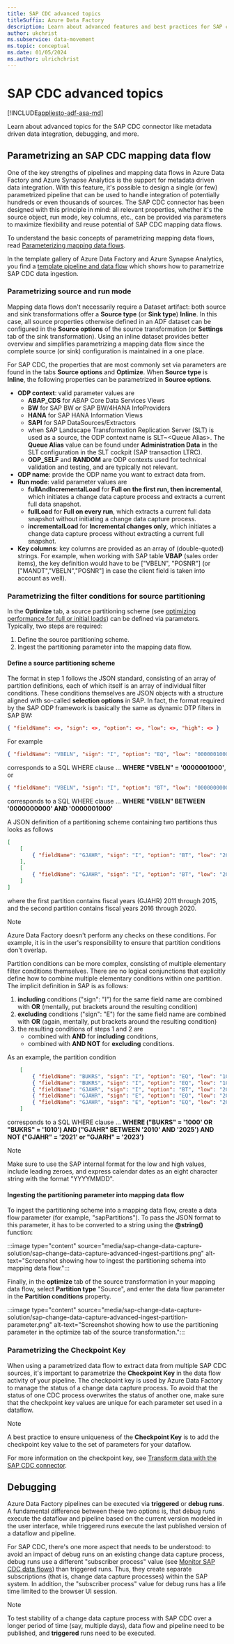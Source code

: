 ```yaml
---
title: SAP CDC advanced topics
titleSuffix: Azure Data Factory
description: Learn about advanced features and best practices for SAP change data capture in Azure Data Factory.
author: ukchrist
ms.subservice: data-movement
ms.topic: conceptual
ms.date: 01/05/2024
ms.author: ulrichchrist
---
```


# SAP CDC advanced topics

[!INCLUDE[appliesto-adf-asa-md](includes/appliesto-adf-asa-md.md)]

Learn about advanced topics for the SAP CDC connector like metadata driven data integration, debugging, and more.

## Parametrizing an SAP CDC mapping data flow

One of the key strengths of pipelines and mapping data flows in Azure Data Factory and Azure Synapse Analytics is the support for metadata driven data integration. With this feature, it's possible to design a single (or few) parametrized pipeline that can be used to handle integration of potentially hundreds or even thousands of sources.
The SAP CDC connector has been designed with this principle in mind: all relevant properties, whether it's the source object, run mode, key columns, etc., can be provided via parameters to maximize flexibility and reuse potential of SAP CDC mapping data flows.

To understand the basic concepts of parametrizing mapping data flows, read [Parameterizing mapping data flows](parameters-data-flow.md).

In the template gallery of Azure Data Factory and Azure Synapse Analytics, you find a [template pipeline and data flow](solution-template-replicate-multiple-objects-sap-cdc.md) which shows how to parametrize SAP CDC data ingestion.

### Parametrizing source and run mode

Mapping data flows don't necessarily require a Dataset artifact: both source and sink transformations offer a **Source type** (or **Sink type**) **Inline**. In this case, all source properties otherwise defined in an ADF dataset can be configured in the **Source options** of the source transformation (or **Settings** tab of the sink transformation). Using an inline dataset provides better overview and simplifies parametrizing a mapping data flow since the complete source (or sink) configuration is maintained in a one place.

For SAP CDC, the properties that are most commonly set via parameters are found in the tabs **Source options** and **Optimize**.
When **Source type** is **Inline**, the following properties can be parametrized in **Source options**.

- **ODP context**: valid parameter values are
    - **ABAP_CDS** for ABAP Core Data Services Views
    - **BW** for SAP BW or SAP BW/4HANA InfoProviders
    - **HANA** for SAP HANA Information Views
    - **SAPI** for SAP DataSources/Extractors
    - when SAP Landscape Transformation Replication Server (SLT) is used as a source, the ODP context name is SLT~\<Queue Alias\>. The **Queue Alias** value can be found under **Administration Data** in the SLT configuration in the SLT cockpit (SAP transaction LTRC).
    - **ODP_SELF** and **RANDOM** are ODP contexts used for technical validation and testing, and are typically not relevant.
- **ODP name**: provide the ODP name you want to extract data from.
- **Run mode**: valid parameter values are
    - **fullAndIncrementalLoad** for **Full on the first run, then incremental**, which initiates a change data capture process and extracts a current full data snapshot.
    - **fullLoad** for **Full on every run**, which extracts a current full data snapshot without initiating a change data capture process.
    - **incrementalLoad** for **Incremental changes only**, which initiates a change data capture process without extracting a current full snapshot.
- **Key columns**: key columns are provided as an array of (double-quoted) strings. For example, when working with SAP table **VBAP** (sales order items), the key definition would have to be \["VBELN", "POSNR"\] (or \["MANDT","VBELN","POSNR"\] in case the client field is taken into account as well). 

### Parametrizing the filter conditions for source partitioning

In the **Optimize** tab, a source partitioning scheme (see [optimizing performance for full or initial loads](connector-sap-change-data-capture.md#optimizing-performance-of-full-or-initial-loads-with-source-partitioning)) can be defined via parameters. Typically, two steps are required:
1. Define the source partitioning scheme.
2. Ingest the partitioning parameter into the mapping data flow.

#### Define a source partitioning scheme

The format in step 1 follows the JSON standard, consisting of an array of partition definitions, each of which itself is an array of individual filter conditions. These conditions themselves are JSON objects with a structure aligned with so-called **selection options** in SAP. In fact, the format required by the SAP ODP framework is basically the same as dynamic DTP filters in SAP BW:

```json
{ "fieldName": <>, "sign": <>, "option": <>, "low": <>, "high": <> }
```

For example

```json
{ "fieldName": "VBELN", "sign": "I", "option": "EQ", "low": "0000001000" }
```

corresponds to a SQL WHERE clause ... **WHERE "VBELN" = '0000001000'**, or

```json
{ "fieldName": "VBELN", "sign": "I", "option": "BT", "low": "0000000000", "high": "0000001000" }
```

corresponds to a SQL WHERE clause ... **WHERE "VBELN" BETWEEN '0000000000' AND '0000001000'**

A JSON definition of a partitioning scheme containing two partitions thus looks as follows

```json
[
    [
        { "fieldName": "GJAHR", "sign": "I", "option": "BT", "low": "2011", "high": "2015" }
    ],
    [
        { "fieldName": "GJAHR", "sign": "I", "option": "BT", "low": "2016", "high": "2020" }
    ]
]
```

where the first partition contains fiscal years (GJAHR) 2011 through 2015, and the second partition contains fiscal years 2016 through 2020.

>[!NOTE]
   > Azure Data Factory doesn't perform any checks on these conditions. For example, it is in the user's responsibility to ensure that partition conditions don't overlap.

Partition conditions can be more complex, consisting of multiple elementary filter conditions themselves. There are no logical conjunctions that explicitly define how to combine multiple elementary conditions within one partition. The implicit definition in SAP is as follows:
1. **including** conditions ("sign": "I") for the same field name are combined with **OR** (mentally, put brackets around the resulting condition)
2. **excluding** conditions ("sign": "E") for the same field name are combined with **OR** (again, mentally, put brackets around the resulting condition)
3. the resulting conditions of steps 1 and 2 are
    - combined with **AND** for **including** conditions,
    - combined with **AND NOT** for **excluding** conditions.

As an example, the partition condition

```json
    [
        { "fieldName": "BUKRS", "sign": "I", "option": "EQ", "low": "1000" },
        { "fieldName": "BUKRS", "sign": "I", "option": "EQ", "low": "1010" },
        { "fieldName": "GJAHR", "sign": "I", "option": "BT", "low": "2010", "high": "2025" },
        { "fieldName": "GJAHR", "sign": "E", "option": "EQ", "low": "2023" },
        { "fieldName": "GJAHR", "sign": "E", "option": "EQ", "low": "2021" }
    ]
```
corresponds to a SQL WHERE clause ... **WHERE ("BUKRS" = '1000' OR "BUKRS" = '1010') AND ("GJAHR" BETWEEN '2010' AND '2025') AND NOT ("GJAHR" = '2021' or "GJARH" = '2023')**

>[!NOTE]
   > Make sure to use the SAP internal format for the low and high values, include leading zeroes, and express calendar dates as an eight character string with the format \"YYYYMMDD\".

#### Ingesting the partitioning parameter into mapping data flow

To ingest the partitioning scheme into a mapping data flow, create a data flow parameter (for example, "sapPartitions"). To pass the JSON format to this parameter, it has to be converted to a string using the **@string()** function:

:::image type="content" source="media/sap-change-data-capture-solution/sap-change-data-capture-advanced-ingest-partitions.png" alt-text="Screenshot showing how to ingest the partitioning schema into mapping data flow.":::

Finally, in the **optimize** tab of the source transformation in your mapping data flow, select **Partition type** "Source", and enter the data flow parameter in the **Partition conditions** property.

:::image type="content" source="media/sap-change-data-capture-solution/sap-change-data-capture-advanced-ingest-partition-parameter.png" alt-text="Screenshot showing how to use the partitioning parameter in the optimize tab of the source transformation.":::

### Parametrizing the Checkpoint Key

When using a parametrized data flow to extract data from multiple SAP CDC sources, it's important to parametrize the **Checkpoint Key** in the data flow activity of your pipeline. The checkpoint key is used by Azure Data Factory to manage the status of a change data capture process. To avoid that the status of one CDC process overwrites the status of another one, make sure that the checkpoint key values are unique for each parameter set used in a dataflow.

>[!NOTE]
   > A best practice to ensure uniqueness of the **Checkpoint Key** is to add the checkpoint key value to the set of parameters for your dataflow. 

For more information on the checkpoint key, see [Transform data with the SAP CDC connector](connector-sap-change-data-capture.md#transform-data-with-the-sap-cdc-connector).

## Debugging

Azure Data Factory pipelines can be executed via **triggered** or **debug runs**. A fundamental difference between these two options is, that debug runs execute the dataflow and pipeline based on the current version modeled in the user interface, while triggered runs execute the last published version of a dataflow and pipeline.

For SAP CDC, there's one more aspect that needs to be understood: to avoid an impact of debug runs on an existing change data capture process, debug runs use a different "subscriber process" value (see [Monitor SAP CDC data flows](sap-change-data-capture-management.md#monitor-sap-cdc-data-flows)) than triggered runs. Thus, they create separate subscriptions (that is, change data capture processes) within the SAP system. In addition, the "subscriber process" value for debug runs has a life time limited to the browser UI session.

>[!NOTE]
   > To test stability of a change data capture process with SAP CDC over a longer period of time (say, multiple days), data flow and pipeline need to be published, and **triggered** runs need to be executed.
